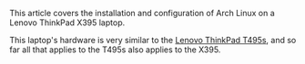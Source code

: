 This article covers the installation and configuration of Arch Linux on a Lenovo ThinkPad X395 laptop.

This laptop's hardware is very similar to the [Lenovo ThinkPad T495s](/index.php/Lenovo_ThinkPad_T495s "Lenovo ThinkPad T495s"), and so far all that applies to the T495s also applies to the X395.